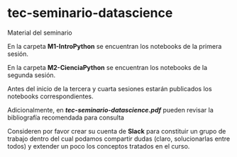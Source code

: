 # tec-seminario-datascience
Material del seminario

En la carpeta **M1-IntroPython** se encuentran los notebooks de la primera sesión.

En la carpeta **M2-CienciaPython** se encuentran los notebooks de la segunda sesión.

Antes del inicio de la tercera y cuarta sesiones estarán publicados los notebooks correspondientes.

Adicionalmente, en _**tec-seminario-datascience.pdf**_ pueden revisar la bibliografía recomendada para consulta

Consideren por favor crear su cuenta de **Slack** para constituir un grupo de trabajo dentro del cual podamos compartir dudas (claro, solucionarlas entre todos) y extender un poco los conceptos tratados en el curso.
